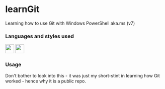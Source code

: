 # learnGit
Learning how to use Git with Windows PowerShell aka.ms (v7)

### Languages and styles used
<p>
    <A href="https://en.wikipedia.org/wiki/Git"><img height="28" width="28" src="https://git-scm.com/images/logos/downloads/Git-Icon-1788C.png" /></a>
    <A href="https://en.wikipedia.org/wiki/PowerShell"><img height="28" width="28" src="https://en.opensuse.org/images/a/af/PowerShell_Core_6.0_icon.png" /></a>
</p>

### Usage
Don't bother to look into this - it was just my short-stint in learning how Git worked - hence why it is a public repo.
